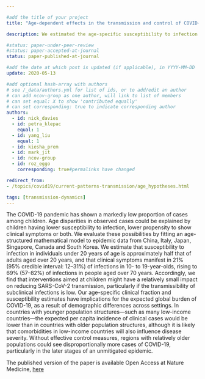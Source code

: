 ```yaml
---

#add the title of your project
title: "Age-dependent effects in the transmission and control of COVID-19 epidemics"

description: We estimated the age-specific susceptibility to infection and probability of showing clinical symptoms.

#status: paper-under-peer-review
#status: paper-accepted-at-journal
status: paper-published-at-journal

#add the date at which post is updated (if applicable), in YYYY-MM-DD
update: 2020-05-13

#add optional hash-array with authors
# see /_data/authors.yml for list of ids, or to add/edit an author
# can add ncov-group as one author, will link to list of members
# can set equal: X to show 'contributed equally'
# can set corresponding: true to indicate corresponding author
authors:
  - id: nick_davies
  - id: petra_klepac
    equal: 1
  - id: yang_liu
    equal: 1
  - id: kiesha_prem
  - id: mark_jit
  - id: ncov-group
  - id: roz_eggo
    corresponding: true#permalinks have changed

redirect_from:
- /topics/covid19/current-patterns-transmission/age_hypotheses.html

tags: [transmission-dynamics]
---
```


The COVID-19 pandemic has shown a markedly low proportion of cases among children. Age disparities in observed cases could be explained by children having lower susceptibility to infection, lower propensity to show clinical symptoms or both. We evaluate these possibilities by fitting an age-structured mathematical model to epidemic data from China, Italy, Japan, Singapore, Canada and South Korea. We estimate that susceptibility to infection in individuals under 20 years of age is approximately half that of adults aged over 20 years, and that clinical symptoms manifest in 21% (95% credible interval: 12–31%) of infections in 10- to 19-year-olds, rising to 69% (57–82%) of infections in people aged over 70 years. Accordingly, we find that interventions aimed at children might have a relatively small impact on reducing SARS-CoV-2 transmission, particularly if the transmissibility of subclinical infections is low. Our age-specific clinical fraction and susceptibility estimates have implications for the expected global burden of COVID-19, as a result of demographic differences across settings. In countries with younger population structures—such as many low-income countries—the expected per capita incidence of clinical cases would be lower than in countries with older population structures, although it is likely that comorbidities in low-income countries will also influence disease severity. Without effective control measures, regions with relatively older populations could see disproportionally more cases of COVID-19, particularly in the later stages of an unmitigated epidemic.

The published version of the paper is available Open Access at Nature Medicine, [here](https://www.nature.com/articles/s41591-020-0962-9) 


